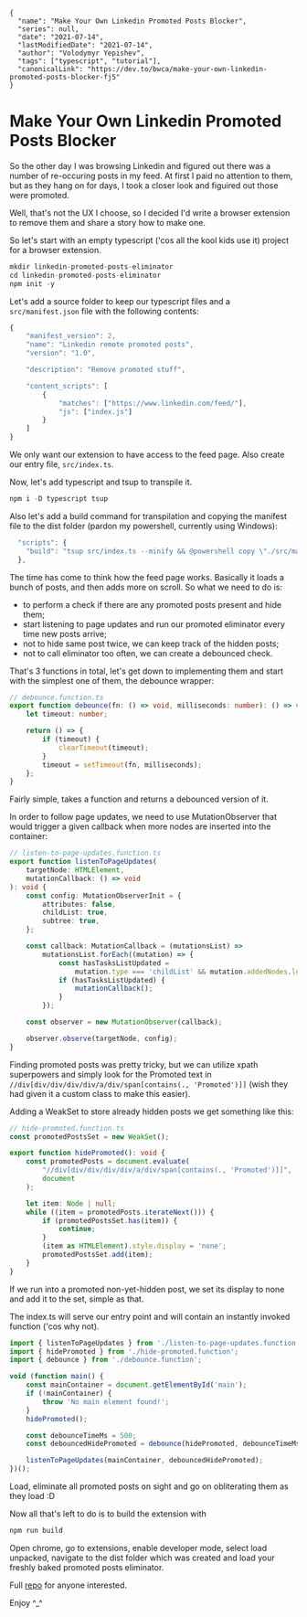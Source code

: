 ```ic-metadata
{
  "name": "Make Your Own Linkedin Promoted Posts Blocker",
  "series": null,
  "date": "2021-07-14",
  "lastModifiedDate": "2021-07-14",
  "author": "Volodymyr Yepishev",
  "tags": ["typescript", "tutorial"],
  "canonicalLink": "https://dev.to/bwca/make-your-own-linkedin-promoted-posts-blocker-fj5"
}
```

# Make Your Own Linkedin Promoted Posts Blocker

So the other day I was browsing Linkedin and figured out there was a number of re-occuring posts in my feed. At first I paid no attention to them, but as they hang on for days, I took a closer look and figuired out those were promoted.

Well, that's not the UX I choose, so I decided I'd write a browser extension to remove them and share a story how to make one.

So let's start with an empty typescript ('cos all the kool kids use it) project for a browser extension.

```js
mkdir linkedin-promoted-posts-eliminator
cd linkedin-promoted-posts-eliminator
npm init -y
```

Let's add a source folder to keep our typescript files and a `src/manifest.json` file with the following contents:

```js
{
    "manifest_version": 2,
    "name": "Linkedin remote promoted posts",
    "version": "1.0",

    "description": "Remove promoted stuff",

    "content_scripts": [
        {
            "matches": ["https://www.linkedin.com/feed/"],
            "js": ["index.js"]
        }
    ]
}
```

We only want our extension to have access to the feed page. Also create our entry file, `src/index.ts`.

Now, let's add typescript and tsup to transpile it.

```js
npm i -D typescript tsup
```

Also let's add a build command for transpilation and copying the manifest file to the dist folder (pardon my powershell, currently using Windows):

```js
  "scripts": {
    "build": "tsup src/index.ts --minify && @powershell copy \"./src/manifest.json\" \"./dist/manifest.json\""
  },
```
  
The time has come to think how the feed page works. Basically it loads a bunch of posts, and then adds more on scroll. So what we need to do is:

- to perform a check if there are any promoted posts present and hide them;
- start listening to page updates and run our promoted eliminator every time new posts arrive;
- not to hide same post twice, we can keep track of the hidden posts;
- not to call eliminator too often, we can create a debounced check.

That's 3 functions in total, let's get down to implementing them and start with the simplest one of them, the debounce wrapper:

```ts
// debounce.function.ts
export function debounce(fn: () => void, milliseconds: number): () => void {
    let timeout: number;

    return () => {
        if (timeout) {
            clearTimeout(timeout);
        }
        timeout = setTimeout(fn, milliseconds);
    };
}
```

Fairly simple, takes a function and returns a debounced version of it.

In order to follow page updates, we need to use MutationObserver that would trigger a given callback when more nodes are inserted into the container:

```ts
// listen-to-page-updates.function.ts
export function listenToPageUpdates(
    targetNode: HTMLElement,
    mutationCallback: () => void
): void {
    const config: MutationObserverInit = {
        attributes: false,
        childList: true,
        subtree: true,
    };

    const callback: MutationCallback = (mutationsList) =>
        mutationsList.forEach((mutation) => {
            const hasTasksListUpdated =
                mutation.type === 'childList' && mutation.addedNodes.length;
            if (hasTasksListUpdated) {
                mutationCallback();
            }
        });

    const observer = new MutationObserver(callback);

    observer.observe(targetNode, config);
}
```

Finding promoted posts was pretty tricky, but we can utilize xpath superpowers and simply look for the Promoted text in `//div[div/div/div/div/a/div/span[contains(., 'Promoted')]]` (wish they had given it a custom class to make this easier).

Adding a WeakSet to store already hidden posts we get something like this:

```ts
// hide-promoted.function.ts
const promotedPostsSet = new WeakSet();

export function hidePromoted(): void {
    const promotedPosts = document.evaluate(
        "//div[div/div/div/div/a/div/span[contains(., 'Promoted')]]",
        document
    );

    let item: Node | null;
    while ((item = promotedPosts.iterateNext())) {
        if (promotedPostsSet.has(item)) {
            continue;
        }
        (item as HTMLElement).style.display = 'none';
        promotedPostsSet.add(item);
    }
}
```

If we run into a promoted non-yet-hidden post, we set its display to none and add it to the set, simple as that.

The index.ts will serve our entry point and will contain an instantly invoked function ('cos why not).

```ts
import { listenToPageUpdates } from './listen-to-page-updates.function';
import { hidePromoted } from './hide-promoted.function';
import { debounce } from './debounce.function';

void (function main() {
    const mainContainer = document.getElementById('main');
    if (!mainContainer) {
        throw 'No main element found!';
    }
    hidePromoted();

    const debounceTimeMs = 500;
    const debouncedHidePromoted = debounce(hidePromoted, debounceTimeMs);

    listenToPageUpdates(mainContainer, debouncedHidePromoted);
})();
```

Load, eliminate all promoted posts on sight and go on obliterating them as they load :D

Now all that's left to do is to build the extension with

```js
npm run build
```

Open chrome, go to extensions, enable developer mode, select load unpacked, navigate to the dist folder which was created and load your freshly baked promoted posts eliminator.

Full [repo](https://github.com/Bwca/linkedin-antiprom) for anyone interested.

Enjoy ^_^

